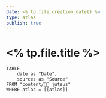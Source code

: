 ```yaml
---
date: <% tp.file.creation_date() %>
type: atlas
publish: true
---
```

# <% tp.file.title %>

```dataview
TABLE
	date as "Date",
	sources as "Source"
FROM "content/🥷🏽 jutsus"
WHERE atlas = [[atlas]]
```